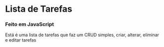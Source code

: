 # Lista de Tarefas
### Feito em JavaScript
<p>Está é uma lista de tarefas que faz um CRUD simples, criar, alterar, eliminar e editar tarefas</p>

